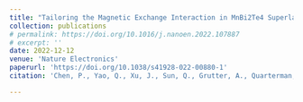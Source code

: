 ```yaml
---
title: "Tailoring the Magnetic Exchange Interaction in MnBi2Te4 Superlattices via the Intercalation of Ferromagnetic Layers"
collection: publications
# permalink: https://doi.org/10.1016/j.nanoen.2022.107887
# excerpt: ''
date: 2022-12-12
venue: 'Nature Electronics'
paperurl: 'https://doi.org/10.1038/s41928-022-00880-1'
citation: 'Chen, P., Yao, Q., Xu, J., Sun, Q., Grutter, A., Quarterman, P., Balakrishnan, P., Kinane, C., Caruana, A., Langridge, S., Li, A., Achinuq, B., Heppell, E., Ji, Y., Liu, S., Cui, B., Liu, J., <b><u>Huang, P.</u></b>, Liu, Z., Yu, G., Xiu, F., Hesjedal, T., Zou, J., Han, X., Zhang, H., Yang, Y., Kou, X., Tailoring the Magnetic Exchange Interaction in MnBi2Te4 Superlattices via the Intercalation of Ferromagnetic Layers. <b><i>Nature Electronics</i></b>, 6, 18–27 (2023). DOI: https://doi.org/10.1038/s41928-022-00880-1'

---
```


